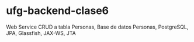 # ufg-backend-clase6
Web Service CRUD a tabla Personas, Base de datos Personas, PostgreSQL, JPA, Glassfish, JAX-WS, JTA
